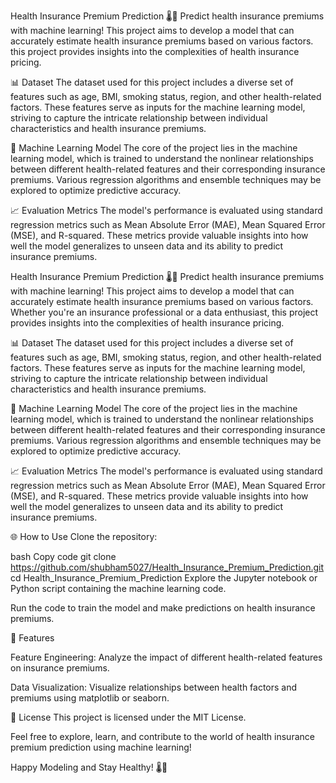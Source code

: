 Health Insurance Premium Prediction 🌡️💼
Predict health insurance premiums with machine learning! This project aims to develop a model that can accurately estimate health insurance premiums based on various factors. this project provides insights into the complexities of health insurance pricing.


📊 Dataset
The dataset used for this project includes a diverse set of features such as age, BMI, smoking status, region, and other health-related factors. These features serve as inputs for the machine learning model, striving to capture the intricate relationship between individual characteristics and health insurance premiums.

🚀 Machine Learning Model
The core of the project lies in the machine learning model, which is trained to understand the nonlinear relationships between different health-related features and their corresponding insurance premiums. Various regression algorithms and ensemble techniques may be explored to optimize predictive accuracy.

📈 Evaluation Metrics
The model's performance is evaluated using standard regression metrics such as Mean Absolute Error (MAE), Mean Squared Error (MSE), and R-squared. These metrics provide valuable insights into how well the model generalizes to unseen data and its ability to predict insurance premiums.


Health Insurance Premium Prediction 🌡️💼
Predict health insurance premiums with machine learning! This project aims to develop a model that can accurately estimate health insurance premiums based on various factors. Whether you're an insurance professional or a data enthusiast, this project provides insights into the complexities of health insurance pricing.


📊 Dataset
The dataset used for this project includes a diverse set of features such as age, BMI, smoking status, region, and other health-related factors. These features serve as inputs for the machine learning model, striving to capture the intricate relationship between individual characteristics and health insurance premiums.

🚀 Machine Learning Model
The core of the project lies in the machine learning model, which is trained to understand the nonlinear relationships between different health-related features and their corresponding insurance premiums. Various regression algorithms and ensemble techniques may be explored to optimize predictive accuracy.

📈 Evaluation Metrics
The model's performance is evaluated using standard regression metrics such as Mean Absolute Error (MAE), Mean Squared Error (MSE), and R-squared. These metrics provide valuable insights into how well the model generalizes to unseen data and its ability to predict insurance premiums.

🌐 How to Use
Clone the repository:

bash
Copy code
git clone https://github.com/shubham5027/Health_Insurance_Premium_Prediction.git
cd Health_Insurance_Premium_Prediction
Explore the Jupyter notebook or Python script containing the machine learning code.

Run the code to train the model and make predictions on health insurance premiums.

🌟 Features

Feature Engineering: Analyze the impact of different health-related features on insurance premiums.

Data Visualization: Visualize relationships between health factors and premiums using matplotlib or seaborn.

📄 License
This project is licensed under the MIT License.

Feel free to explore, learn, and contribute to the world of health insurance premium prediction using machine learning!

Happy Modeling and Stay Healthy! 🌡️💪
